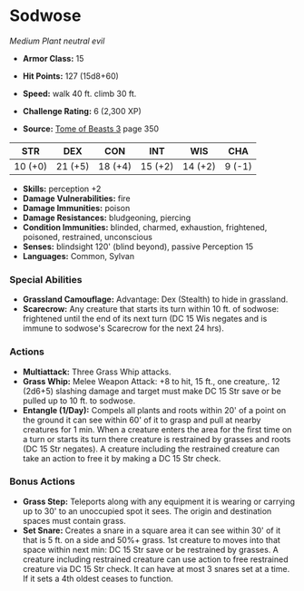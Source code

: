 # Sodwose

*Medium* *Plant* *neutral evil*

- **Armor Class:** 15
- **Hit Points:** 127 (15d8+60)
- **Speed:** walk 40 ft. climb 30 ft.

- **Challenge Rating:** 6 (2,300 XP)
- **Source:** [Tome of Beasts 3](https://koboldpress.com/kpstore/product/tome-of-beasts-3-for-5th-edition/) page 350

| STR | DEX | CON | INT | WIS | CHA |
| --- | --- | --- | --- | --- | --- |
| 10 (+0) | 21 (+5) | 18 (+4) | 15 (+2) | 14 (+2) | 9 (-1) |

- **Skills:** perception +2
- **Damage Vulnerabilities:** fire
- **Damage Immunities:** poison
- **Damage Resistances:** bludgeoning, piercing
- **Condition Immunities:** blinded, charmed, exhaustion, frightened, poisoned, restrained, unconscious
- **Senses:** blindsight 120' (blind beyond), passive Perception 15
- **Languages:** Common, Sylvan

### Special Abilities

- **Grassland Camouflage:** Advantage: Dex (Stealth) to hide in grassland.
- **Scarecrow:** Any creature that starts its turn within 10 ft. of sodwose: frightened until the end of its next turn (DC 15 Wis negates and is immune to sodwose's Scarecrow for the next 24 hrs).

### Actions

- **Multiattack:** Three Grass Whip attacks.
- **Grass Whip:** Melee Weapon Attack: +8 to hit, 15 ft., one creature,. 12 (2d6+5) slashing damage and target must make DC 15 Str save or be pulled up to 10 ft. to sodwose.
- **Entangle (1/Day):** Compels all plants and roots within 20' of a point on the ground it can see within 60' of it to grasp and pull at nearby creatures for 1 min. When a creature enters the area for the first time on a turn or starts its turn there creature is restrained by grasses and roots (DC 15 Str negates). A creature including the restrained creature can take an action to free it by making a DC 15 Str check.

### Bonus Actions

- **Grass Step:** Teleports along with any equipment it is wearing or carrying up to 30' to an unoccupied spot it sees. The origin and destination spaces must contain grass.
- **Set Snare:** Creates a snare in a square area it can see within 30' of it that is 5 ft. on a side and 50%+ grass. 1st creature to moves into that space within next min: DC 15 Str save or be restrained by grasses. A creature including restrained creature can use action to free restrained creature via DC 15 Str check. It can have at most 3 snares set at a time. If it sets a 4th oldest ceases to function.


